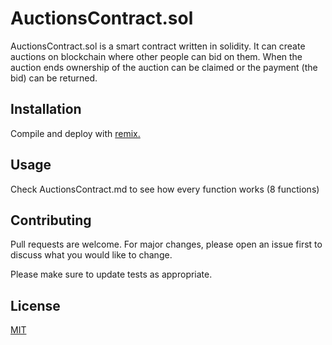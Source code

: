 # AuctionsContract.sol

AuctionsContract.sol is a smart contract written in solidity. It can create auctions on blockchain where other people can bid on them. When the auction ends ownership of the auction can be claimed or the payment (the bid) can be returned.

## Installation

Compile and deploy with [remix.](https://remix-project.org/)

## Usage

Check AuctionsContract.md to see how every function works (8 functions)

## Contributing

Pull requests are welcome. For major changes, please open an issue first
to discuss what you would like to change.

Please make sure to update tests as appropriate.

## License

[MIT](https://choosealicense.com/licenses/mit/)
